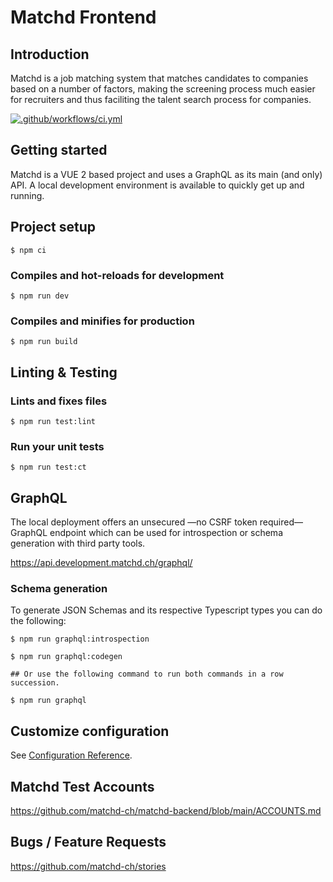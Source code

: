 # Matchd Frontend

## Introduction

Matchd is a job matching system that matches candidates to companies based on a number of factors, making the screening process much easier for recruiters and thus faciliting the talent search process for companies.

[![.github/workflows/ci.yml](https://github.com/matchd-ch/matchd-frontend/actions/workflows/branch_main.yml/badge.svg)](https://github.com/matchd-ch/matchd-frontend/actions/workflows/branch_main.yml)

## Getting started

Matchd is a VUE 2 based project and uses a GraphQL as its main (and only) API. A local development environment is available to quickly get up and running.

## Project setup

```shell
$ npm ci
```

### Compiles and hot-reloads for development

```shell
$ npm run dev
```

### Compiles and minifies for production

```shell
$ npm run build
```

## Linting & Testing

### Lints and fixes files

```shell
$ npm run test:lint
```

### Run your unit tests

```shell
$ npm run test:ct
```

## GraphQL

The local deployment offers an unsecured —no CSRF token required— GraphQL endpoint which can be used for introspection or schema generation with third party tools.

https://api.development.matchd.ch/graphql/

### Schema generation

To generate JSON Schemas and its respective Typescript types you can do the following:

```shell
$ npm run graphql:introspection

$ npm run graphql:codegen

## Or use the following command to run both commands in a row succession.

$ npm run graphql
```

## Customize configuration

See [Configuration Reference](https://cli.vuejs.org/config/).

## Matchd Test Accounts

https://github.com/matchd-ch/matchd-backend/blob/main/ACCOUNTS.md

## Bugs / Feature Requests

https://github.com/matchd-ch/stories
